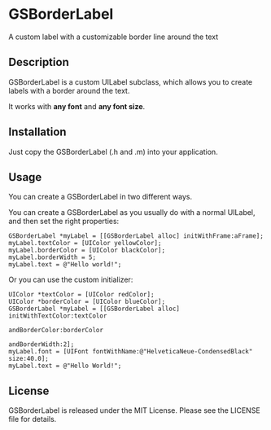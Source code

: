 GSBorderLabel
=============

A custom label with a customizable border line around the text


Description
-----------
GSBorderLabel is a custom UILabel subclass, which allows you to create labels with a border around the text. 

It works with **any font** and **any font size**.


Installation
------------
Just copy the GSBorderLabel (.h and .m) into your application.


Usage
-----

You can create a GSBorderLabel in two different ways.

You can create a GSBorderLabel as you usually do with a normal UILabel, and then set the right properties:
    
    GSBorderLabel *myLabel = [[GSBorderLabel alloc] initWithFrame:aFrame];
    myLabel.textColor = [UIColor yellowColor];
    myLabel.borderColor = [UIColor blackColor];
    myLabel.borderWidth = 5;
    myLabel.text = @"Hello world!";

Or you can use the custom initializer:

    UIColor *textColor = [UIColor redColor];
    UIColor *borderColor = [UIColor blueColor];
    GSBorderLabel *myLabel = [[GSBorderLabel alloc] initWithTextColor:textColor
                                                             andBorderColor:borderColor
                                                             andBorderWidth:2];
    myLabel.font = [UIFont fontWithName:@"HelveticaNeue-CondensedBlack" size:40.0];
    myLabel.text = @"Hello World!";


License
-------

GSBorderLabel is released under the MIT License. Please see the LICENSE file for details.